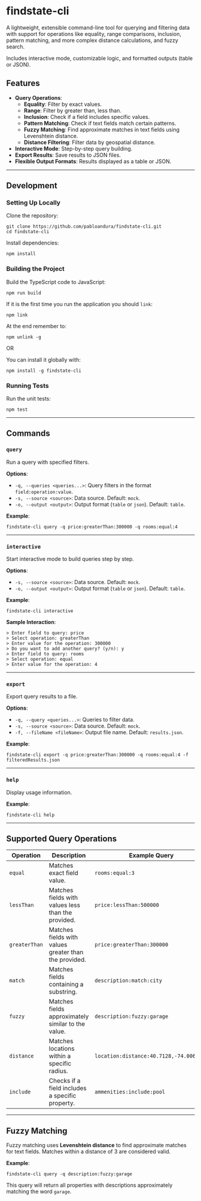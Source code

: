 # findstate-cli

A lightweight, extensible command-line tool for querying and filtering data with support for operations like equality, range comparisons, inclusion, pattern matching, and more complex distance calculations, and fuzzy search. 

Includes interactive mode, customizable logic, and formatted outputs (table or JSON).

## Features

- **Query Operations**:
  - **Equality**: Filter by exact values.
  - **Range**: Filter by greater than, less than.
  - **Inclusion**: Check if a field includes specific values.
  - **Pattern Matching**: Check if text fields match certain patterns.
  - **Fuzzy Matching**: Find approximate matches in text fields using Levenshtein distance.
  - **Distance Filtering**: Filter data by geospatial distance.
- **Interactive Mode**: Step-by-step query building.
- **Export Results**: Save results to JSON files.
- **Flexible Output Formats**: Results displayed as a table or JSON.

---

## Development

### Setting Up Locally

Clone the repository:

```
git clone https://github.com/pabloandura/findstate-cli.git
cd findstate-cli
```

Install dependencies:

```
npm install
```

### Building the Project

Build the TypeScript code to JavaScript:

```
npm run build
```

If it is the first time you run the application you should `link`:

```
npm link
```

At the end remember to:
```
npm unlink -g
```

OR

You can install it globally with:
```
npm install -g findstate-cli
```


### Running Tests

Run the unit tests:

```
npm test
```

---

## Commands

### `query`

Run a query with specified filters.

**Options**:
- `-q, --queries <queries...>`: Query filters in the format `field:operation:value`.
- `-s, --source <source>`: Data source. Default: `mock`.
- `-o, --output <output>`: Output format (`table` or `json`). Default: `table`.

**Example**:

```
findstate-cli query -q price:greaterThan:300000 -q rooms:equal:4
```

---

### `interactive`

Start interactive mode to build queries step by step.

**Options**:
- `-s, --source <source>`: Data source. Default: `mock`.
- `-o, --output <output>`: Output format (`table` or `json`). Default: `table`.

**Example**:

```
findstate-cli interactive
```

**Sample Interaction**:

```
> Enter field to query: price
> Select operation: greaterThan
> Enter value for the operation: 300000
> Do you want to add another query? (y/n): y
> Enter field to query: rooms
> Select operation: equal
> Enter value for the operation: 4
```

---

### `export`

Export query results to a file.

**Options**:
- `-q, --query <queries...>`: Queries to filter data.
- `-s, --source <source>`: Data source. Default: `mock`.
- `-f, --fileName <fileName>`: Output file name. Default: `results.json`.

**Example**:

```
findstate-cli export -q price:greaterThan:300000 -q rooms:equal:4 -f filteredResults.json
```

---

### `help`

Display usage information.

**Example**:

```
findstate-cli help
```

---

## Supported Query Operations

| **Operation**   | **Description**                                      | **Example Query**                     |
|------------------|------------------------------------------------------|---------------------------------------|
| `equal`         | Matches exact field value.                           | `rooms:equal:3`                       |
| `lessThan`      | Matches fields with values less than the provided.   | `price:lessThan:500000`               |
| `greaterThan`   | Matches fields with values greater than the provided.| `price:greaterThan:300000`            |
| `match`         | Matches fields containing a substring.               | `description:match:city`              |
| `fuzzy`         | Matches fields approximately similar to the value.   | `description:fuzzy:garage`            |
| `distance`      | Matches locations within a specific radius.          | `location:distance:40.7128,-74.0060,10`|
| `include`       | Checks if a field includes a specific property.       | `ammenities:include:pool`             |

---

## Fuzzy Matching

Fuzzy matching uses **Levenshtein distance** to find approximate matches for text fields. Matches within a distance of 3 are considered valid.

**Example**:

```
findstate-cli query -q description:fuzzy:garage
```

This query will return all properties with descriptions approximately matching the word `garage`.

